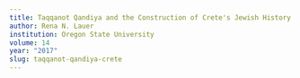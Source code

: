 ```yaml
---
title: Taqqanot Qandiya and the Construction of Crete's Jewish History
author: Rena N. Lauer
institution: Oregon State University
volume: 14
year: "2017"
slug: taqqanot-qandiya-crete
---
```

